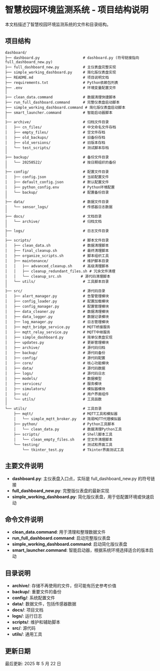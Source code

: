 # 智慧校园环境监测系统 - 项目结构说明

本文档描述了智慧校园环境监测系统的文件和目录结构。

## 项目结构

```
dashboard/
├── dashboard.py                    # dashboard.py (符号链接指向full_dashboard_new.py)
├── full_dashboard_new.py           # 主仪表盘完整实现
├── simple_working_dashboard.py     # 简化版仪表盘实现
├── README.md                       # 项目说明文档
├── requirements.txt                # Python依赖包列表
├── .env                            # 环境变量配置文件
│
├── clean_data.command              # 数据清理快捷脚本
├── run_full_dashboard.command      # 完整仪表盘启动脚本
├── simple_working_dashboard.command # 简化版仪表盘启动脚本
├── smart_launcher.command          # 智能启动器脚本
│
├── archive/                        # 归档文件目录
│   ├── cn_files/                   # 中文命名文件存档
│   ├── empty_files/                # 空文件存档
│   ├── old_backups/                # 旧备份存档
│   ├── old_versions/               # 旧版本存档
│   └── test_scripts/               # 测试脚本存档
│
├── backup/                         # 备份文件目录
│   └── 20250522/                   # 按日期组织的备份
│
├── config/                         # 配置文件目录
│   ├── config.json                 # 当前配置文件
│   ├── default_config.json         # 默认配置文件
│   ├── python_config.env           # Python环境配置
│   └── backup/                     # 配置备份目录
│
├── data/                           # 数据文件目录
│   └── sensor_logs/                # 传感器日志数据
│
├── docs/                           # 文档目录
│   └── archive/                    # 归档文档
│
├── logs/                           # 日志文件目录
│
├── scripts/                        # 脚本文件目录
│   ├── clean_data.sh               # 数据清理脚本
│   ├── final_cleanup.sh            # 最终清理脚本
│   ├── organize_scripts.sh         # 脚本组织工具
│   ├── maintenance/                # 维护脚本目录
│   │   ├── advanced_cleanup.sh     # 高级清理脚本
│   │   ├── cleanup_redundant_files.sh # 冗余文件清理
│   │   └── cleanup_src.sh         # 源代码清理脚本
│   └── utils/                      # 工具脚本目录
│
├── src/                            # 源代码目录
│   ├── alert_manager.py            # 告警管理模块
│   ├── config_loader.py            # 配置加载模块
│   ├── config_manager.py           # 配置管理模块
│   ├── data_cleaner.py             # 数据清理模块
│   ├── data_logger.py              # 数据记录模块
│   ├── log_manager.py              # 日志管理模块
│   ├── mqtt_bridge_service.py      # MQTT桥接服务
│   ├── mqtt_relay_service.py       # MQTT中继服务
│   ├── simple_dashboard.py         # 简单仪表盘实现
│   ├── updates.py                  # 更新管理模块
│   ├── archive/                    # 源代码归档
│   ├── backup/                     # 源代码备份
│   ├── config/                     # 源代码配置
│   ├── core/                       # 核心功能模块
│   ├── data/                       # 源代码数据
│   ├── logs/                       # 源代码日志
│   ├── models/                     # 数据模型
│   ├── services/                   # 服务模块
│   ├── simulators/                 # 模拟器模块
│   ├── ui/                         # 用户界面组件
│   └── utils/                      # 工具函数
│
└── utils/                          # 工具目录
    ├── mqtt/                       # MQTT工具和模拟器
    │   └── simple_mqtt_broker.py   # 简易MQTT代理模拟器
    ├── python/                     # Python工具脚本
    │   └── clean_data.py           # 数据清理Python工具
    ├── scripts/                    # Shell脚本工具
    │   └── clean_empty_files.sh    # 空文件清理脚本
    └── testing/                    # 测试和界面工具
        └── tkinter_test.py         # Tkinter界面测试工具
```

## 主要文件说明

- **dashboard.py**: 主仪表盘入口点，实际是 full_dashboard_new.py 的符号链接
- **full_dashboard_new.py**: 完整版仪表盘的最新实现
- **simple_working_dashboard.py**: 简化版仪表盘，用于低配置环境或快速启动

## 命令文件说明

- **clean_data.command**: 用于清理和整理数据文件
- **run_full_dashboard.command**: 启动完整版仪表盘
- **simple_working_dashboard.command**: 启动简化版仪表盘
- **smart_launcher.command**: 智能启动器，根据系统环境选择适合的版本启动

## 目录说明

- **archive/**: 存储不再使用的文件，但可能有历史参考价值
- **backup/**: 重要文件的备份
- **config/**: 系统配置文件
- **data/**: 数据文件，包括传感器数据
- **docs/**: 项目文档
- **logs/**: 运行日志
- **scripts/**: 维护和辅助脚本
- **src/**: 源代码
- **utils/**: 通用工具

## 更新日期

最后更新: 2025 年 5 月 22 日
